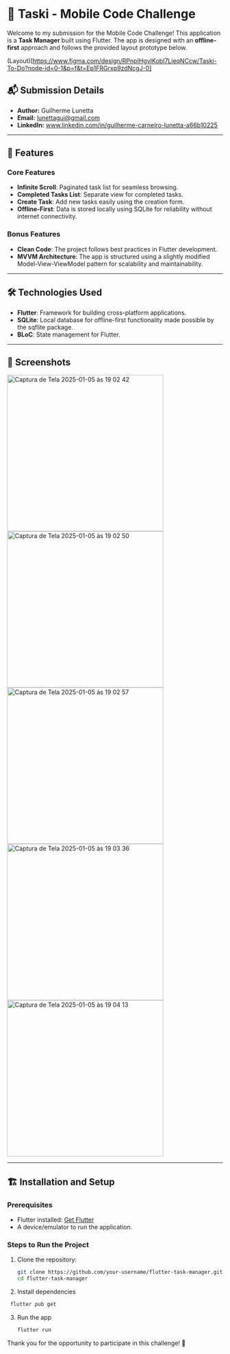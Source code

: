 # 📝 Taski - Mobile Code Challenge

Welcome to my submission for the Mobile Code Challenge! This application is a **Task Manager** built using Flutter. The app is designed with an **offline-first** approach and follows the provided layout prototype below.

(Layout)[https://www.figma.com/design/RPnpIHgvIKobI7LieqNCcw/Taski-To-Do?node-id=0-1&p=f&t=Ep1FRGrxp9zdNcgJ-0]

## 📬 Submission Details
* **Author:** Guilherme Lunetta
* **Email:** lunettagui@gmail.com
* **LinkedIn:** www.linkedin.com/in/guilherme-carneiro-lunetta-a66b10225

---

## 🚀 Features

### Core Features
- **Infinite Scroll**: Paginated task list for seamless browsing.
- **Completed Tasks List**: Separate view for completed tasks.
- **Create Task**: Add new tasks easily using the creation form.
- **Offline-First**: Data is stored locally using SQLite for reliability without internet connectivity.

### Bonus Features
- **Clean Code**: The project follows best practices in Flutter development.
- **MVVM Architecture**: The app is structured using a slightly modified Model-View-ViewModel pattern for scalability and maintainability.

---

## 🛠️ Technologies Used

- **Flutter**: Framework for building cross-platform applications.
- **SQLite**: Local database for offline-first functionality made possible by the sqflite package.
- **BLoC**: State management for Flutter.

---

## 📸 Screenshots

<img width="365" alt="Captura de Tela 2025-01-05 às 19 02 42" src="https://github.com/user-attachments/assets/48ebd7d8-510a-4abf-853f-ac2badbbeb6b" />
<img width="365" alt="Captura de Tela 2025-01-05 às 19 02 50" src="https://github.com/user-attachments/assets/8ba29330-267a-4f7f-82ab-3e8530292fa9" />
<img width="365" alt="Captura de Tela 2025-01-05 às 19 02 57" src="https://github.com/user-attachments/assets/56af4053-5e41-4b99-b2bb-3ce3adaff2f1" />
<img width="365" alt="Captura de Tela 2025-01-05 às 19 03 36" src="https://github.com/user-attachments/assets/0beb6f3c-492f-4245-a580-f5d55f7a9ed4" />
<img width="365" alt="Captura de Tela 2025-01-05 às 19 04 13" src="https://github.com/user-attachments/assets/7e7cc72b-e864-40b0-aeda-e0b59d65093e" />

---

## 🏗️ Installation and Setup

### Prerequisites
- Flutter installed: [Get Flutter](https://flutter.dev/docs/get-started/install)
- A device/emulator to run the application.

### Steps to Run the Project
1. Clone the repository:
   ```bash
   git clone https://github.com/your-username/flutter-task-manager.git
   cd flutter-task-manager
   ```

2. Install dependencies
  ```bash
   flutter pub get
   ```

3. Run the app
   ```bash
   flutter run
   ```

Thank you for the opportunity to participate in this challenge! 🚀

